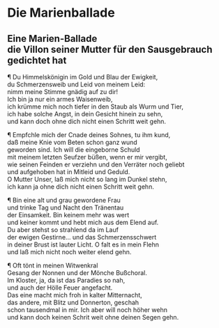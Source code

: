 # Die Marienballade
<a name="127"></a>
## Eine Marien-Ballade <br />die Villon seiner Mutter für den Sausgebrauch gedichtet hat

¶ Du Himmelskönigin im Gold und Blau der Ewigkeit,  
du Schmerzensweib und Leid von meinem Leid:  
nimm meine Stimme gnädig auf zu dir!  
Ich bin ja nur ein armes Waisenweib,  
ich krümme mich noch tiefer in den Staub als Wurm und Tier,  
ich habe solche Angst, in dein Gesicht hinein zu sehn,  
und kann doch ohne dich nicht einen Schritt weit gehn.

¶ Empfchle mich der Cnade deines Sohnes, tu ihm kund,  
daß meine Knie vom Beten schon ganz wund  
geworden sind. Ich will die eingeborne Schuld  
mit meinem letzten Seufzer büßen, wenn er mir vergibt,  
wie seinen Feinden er verziehn und den Verräter noch geliebt  
und aufgehoben hat in Mitleid und Geduld.  
O Mutter Unser, laß mich nicht so lang im Dunkel stehn,  
ich kann ja ohne dich nicht einen Schritt weit gehn.

¶ Bin eine alt und grau gewordene Frau  
und trinke Tag und Nacht den Tränentau  
der Einsamkeit. Bin keinem mehr was wert  
und keiner kommt und hebt mich aus dem Elend auf.  
Du aber stehst so strahlend da im Lauf  
der ewigen Gestirne… und das Schmerzensschwert  
in deiner Brust ist lauter Licht. O falt es in mein Flehn  
<a name="128"></a>und laß mich nicht noch weiter elend gehn.

¶ Oft tönt in meinen Witwenkral  
Gesang der Nonnen und der Mönche Bußchoral.  
Im Kloster, ja, da ist das Paradies so nah,  
und auch der Hölle Feuer angefacht.  
Das eine macht mich froh in kalter Mitternacht,  
das andere, mit Blitz und Donnerton, geschah  
schon tausendmal in mir. Ich aber will noch höher wehn  
und kann doch keinen Schrit weit ohne deinen Segen gehn.

